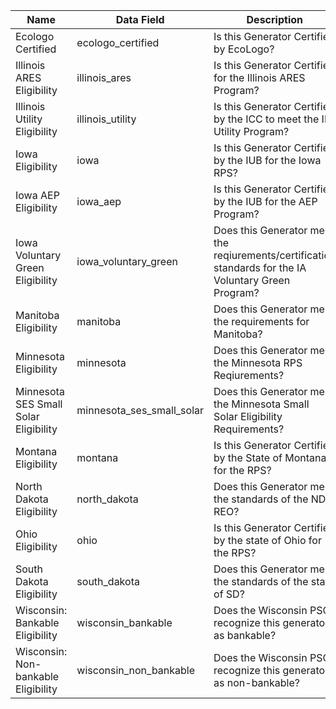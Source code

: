 | Name                                  | Data Field                | Description                                                                                           |   |
|---------------------------------------|---------------------------|-------------------------------------------------------------------------------------------------------|---|
| Ecologo Certified                     | ecologo_certified         | Is this Generator Certified by EcoLogo?                                                               |   |
| Illinois ARES Eligibility             | illinois_ares             | Is this Generator Certified for the Illinois ARES Program?                                            |   |
| Illinois Utility Eligibility          | illinois_utility          | Is this Generator Certified by the ICC to meet the IL Utility Program?                                |   |
| Iowa Eligibility                      | iowa                      | Is this Generator Certified by the IUB for the Iowa RPS?                                              |   |
| Iowa AEP Eligibility                  | iowa_aep                  | Is this Generator Certified by the IUB for the AEP Program?                                           |   |
| Iowa Voluntary Green Eligibility      | iowa\_voluntary\_green      | Does this Generator meet the reqiurements/certification standards for the IA Voluntary Green Program? |   |
| Manitoba Eligibility                  | manitoba                  | Does this Generator meet the requirements for Manitoba?                                               |   |
| Minnesota Eligibility                 | minnesota                 | Does this Generator meet the Minnesota RPS Reqiurements?                                              |   |
| Minnesota SES Small Solar Eligibility | minnesota\_ses\_small\_solar | Does this Generator meet the Minnesota Small Solar Eligibility Requirements?                          |   |
| Montana Eligibility                   | montana                   | Is this Generator Certified by the State of Montana for the RPS?                                      |   |
| North Dakota Eligibility              | north_dakota              | Does this Generator meet the standards of the ND REO?                                                 |   |
| Ohio Eligibility                      | ohio                      | Is this Generator Certified by the state of Ohio for the RPS?                                         |   |
| South Dakota Eligibility              | south_dakota              | Does this Generator meet the standards of the state of SD?                                            |   |
| Wisconsin: Bankable Eligibility       | wisconsin_bankable        | Does the Wisconsin PSC recognize this generator as bankable?                                          |   |
| Wisconsin: Non-bankable Eligibility   | wisconsin\_non\_bankable    | Does the Wisconsin PSC recognize this generator as non-bankable?                                      |   |
